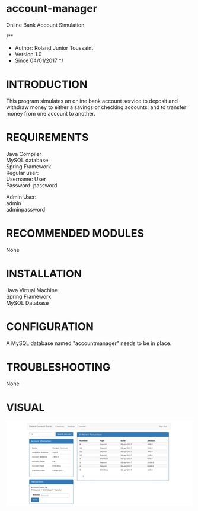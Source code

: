 # account-manager
Online Bank Account Simulation

/**
* Author:  Roland Junior Toussaint
* Version 1.0
* Since   04/01/2017
*/


# INTRODUCTION

This program simulates an online bank account service to deposit
and withdraw money to either a savings or checking accounts,
and to transfer money from one account to another.

# REQUIREMENTS

Java Compiler<br />
MySQL database<br />
Spring Framework<br />
Regular user:<br />
Username: User<br />
Password: password<br />

Admin User:<br />
admin<br />
adminpassword<br />


# RECOMMENDED MODULES

 None


# INSTALLATION

Java Virtual Machine<br />
Spring Framework<br />
MySQL Database<br />


# CONFIGURATION

A MySQL database named "accountmanager" needs to be
in place.


# TROUBLESHOOTING

None

# VISUAL

![alt tag](https://github.com/juniorro/account-manager/blob/master/snapshot.png)
